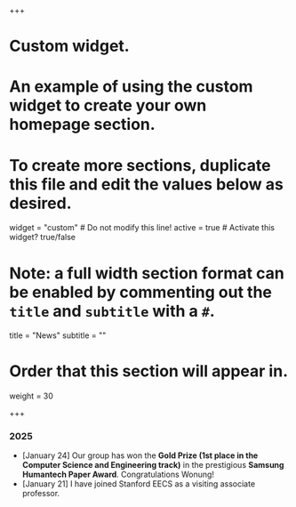 +++
# Custom widget.
# An example of using the custom widget to create your own homepage section.
# To create more sections, duplicate this file and edit the values below as desired.
widget = "custom"  # Do not modify this line!
active = true  # Activate this widget? true/false

# Note: a full width section format can be enabled by commenting out the `title` and `subtitle` with a `#`.
title = "News"
subtitle = ""

# Order that this section will appear in.
weight = 30

+++

### **2025**

- [January 24] Our group has won the **Gold Prize (1st place in the Computer Science and Engineering track)** in the prestigious **Samsung Humantech Paper Award**. Congratulations Wonung!<br>
- [January 21] I have joined Stanford EECS as a visiting associate professor. 